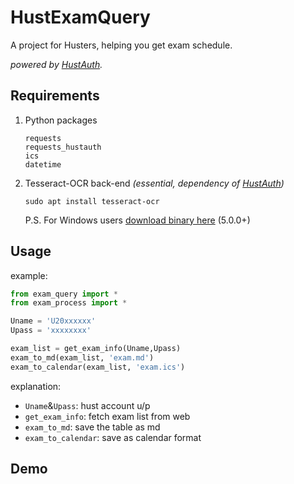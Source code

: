 # HustExamQuery

A project for Husters, helping you get exam schedule.

*powered by [HustAuth](https://github.com/MarvinTerry/HustAuth).*

## Requirements

1. Python packages

    ```
    requests
    requests_hustauth
    ics
    datetime
    ```

2. Tesseract-OCR back-end *(essential, dependency of [HustAuth](https://github.com/MarvinTerry/HustAuth))*

    ```
    sudo apt install tesseract-ocr
    ```
    P.S. For Windows users [download binary here](https://digi.bib.uni-mannheim.de/tesseract/) (5.0.0+)
    
## Usage

example:

```python
from exam_query import *
from exam_process import *

Uname = 'U20xxxxxx'
Upass = 'xxxxxxxx'

exam_list = get_exam_info(Uname,Upass)
exam_to_md(exam_list, 'exam.md')
exam_to_calendar(exam_list, 'exam.ics')
```

explanation:

- ```Uname```&```Upass```: hust account u/p
- ```get_exam_info```: fetch exam list from web
- ```exam_to_md```: save the table as md
- ```exam_to_calendar```: save as calendar format


## Demo




